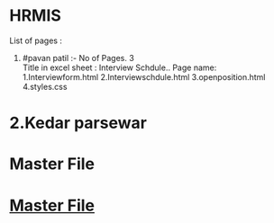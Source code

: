 # HRMIS

List of pages : 



1. #pavan patil :-  No of Pages. 3   
Title in excel sheet :  Interview Schdule..
Page name:
1.Interviewform.html
2.Interviewschdule.html
3.openposition.html
4.styles.css

<h1>2.Kedar parsewar<h1> 
Master File<br>

<h1>
<a href="https://github.com/curiosaurus/HRMIS/blob/master/masterfile.html">Master File</a>
